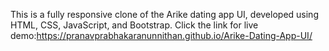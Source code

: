 This is a fully responsive clone of the Arike dating app UI, developed using HTML, CSS, JavaScript, and Bootstrap. 
 Click the link for live demo:https://pranavprabhakaranunnithan.github.io/Arike-Dating-App-UI/
